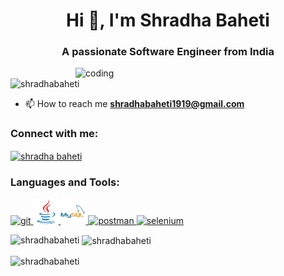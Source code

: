 <h1 align="center">Hi 👋, I'm Shradha Baheti</h1>
<h3 align="center">A passionate Software Engineer from India</h3>
<img align="right" alt="coding" width="400" src="https://www.google.com/url?sa=i&url=https%3A%2F%2Ftenor.com%2Fview%2Fprogramming-gif-25868426&psig=AOvVaw3ViU3NsCcP7vAEk3h0emBH&ust=1690791014388000&source=images&cd=vfe&opi=89978449&ved=0CBEQjRxqFwoTCNjgicD9tYADFQAAAAAdAAAAABAE">

<p align="left"> <img src="https://komarev.com/ghpvc/?username=shradhabaheti&label=Profile%20views&color=0e75b6&style=flat" alt="shradhabaheti" /> </p>

- 📫 How to reach me **shradhabaheti1919@gmail.com**

<h3 align="left">Connect with me:</h3>
<p align="left">
<a href="https://linkedin.com/in/shradha baheti" target="blank"><img align="center" src="https://raw.githubusercontent.com/rahuldkjain/github-profile-readme-generator/master/src/images/icons/Social/linked-in-alt.svg" alt="shradha baheti" height="30" width="40" /></a>
</p>

<h3 align="left">Languages and Tools:</h3>
<p align="left"> <a href="https://git-scm.com/" target="_blank" rel="noreferrer"> <img src="https://www.vectorlogo.zone/logos/git-scm/git-scm-icon.svg" alt="git" width="40" height="40"/> </a> <a href="https://www.java.com" target="_blank" rel="noreferrer"> <img src="https://raw.githubusercontent.com/devicons/devicon/master/icons/java/java-original.svg" alt="java" width="40" height="40"/> </a> <a href="https://www.mysql.com/" target="_blank" rel="noreferrer"> <img src="https://raw.githubusercontent.com/devicons/devicon/master/icons/mysql/mysql-original-wordmark.svg" alt="mysql" width="40" height="40"/> </a> <a href="https://postman.com" target="_blank" rel="noreferrer"> <img src="https://www.vectorlogo.zone/logos/getpostman/getpostman-icon.svg" alt="postman" width="40" height="40"/> </a> <a href="https://www.selenium.dev" target="_blank" rel="noreferrer"> <img src="https://raw.githubusercontent.com/detain/svg-logos/780f25886640cef088af994181646db2f6b1a3f8/svg/selenium-logo.svg" alt="selenium" width="40" height="40"/> </a> </p>

<p><img align="left" src="https://github-readme-stats.vercel.app/api/top-langs?username=shradhabaheti&show_icons=true&locale=en&layout=compact" alt="shradhabaheti" /></p>

<p>&nbsp;<img align="center" src="https://github-readme-stats.vercel.app/api?username=shradhabaheti&show_icons=true&locale=en" alt="shradhabaheti" /></p>

<p><img align="center" src="https://github-readme-streak-stats.herokuapp.com/?user=shradhabaheti&" alt="shradhabaheti" /></p>
